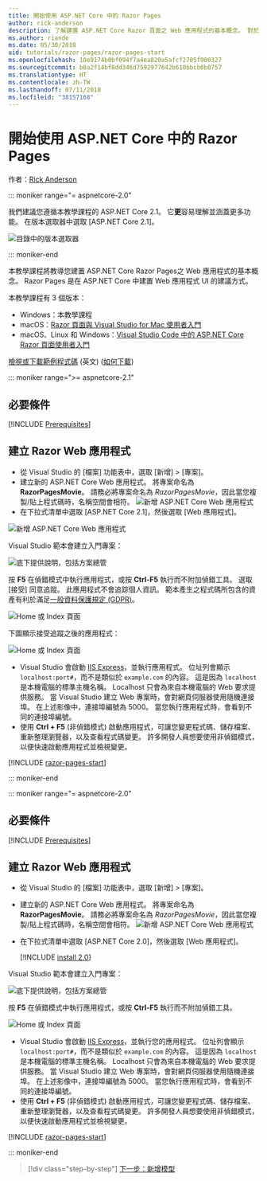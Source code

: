 ```yaml
---
title: 開始使用 ASP.NET Core 中的 Razor Pages
author: rick-anderson
description: 了解建置 ASP.NET Core Razor 頁面之 Web 應用程式的基本概念。 對於 ASP.NET Core 中的 Web 工作負載，建議使用 Razor 頁面。
ms.author: riande
ms.date: 05/30/2018
uid: tutorials/razor-pages/razor-pages-start
ms.openlocfilehash: 10e9174b0bf094f7a4ea820a5afcf2705f900327
ms.sourcegitcommit: b8a2f14bf8dd346d7592977642b610bbcb0b0757
ms.translationtype: HT
ms.contentlocale: zh-TW
ms.lasthandoff: 07/11/2018
ms.locfileid: "38157168"
---
```

# <a name="get-started-with-razor-pages-in-aspnet-core"></a>開始使用 ASP.NET Core 中的 Razor Pages

作者：[Rick Anderson](https://twitter.com/RickAndMSFT)

::: moniker range="= aspnetcore-2.0"

我們建議您遵循本教學課程的 ASP.NET Core 2.1。 它**更**容易理解並涵蓋更多功能。 在版本選取器中選取 [ASP.NET Core 2.1]。

![目錄中的版本選取器](razor-pages-start/_static/v21.png)

::: moniker-end

本教學課程將教導您建置 ASP.NET Core Razor Pages之 Web 應用程式的基本概念。 Razor Pages 是在 ASP.NET Core 中建置 Web 應用程式 UI 的建議方式。

本教學課程有 3 個版本：

* Windows：本教學課程
* macOS：[Razor 頁面與 Visual Studio for Mac 使用者入門](xref:tutorials/razor-pages-mac/razor-pages-start)
* macOS、Linux 和 Windows：[Visual Studio Code 中的 ASP.NET Core Razor 頁面使用者入門](xref:tutorials/razor-pages-vsc/razor-pages-start)

[檢視或下載範例程式碼](https://github.com/aspnet/Docs/tree/master/aspnetcore/tutorials/razor-pages/razor-pages-start/sample) \(英文\) ([如何下載](xref:tutorials/index#how-to-download-a-sample))

::: moniker range=">= aspnetcore-2.1"

## <a name="prerequisites"></a>必要條件

[!INCLUDE [Prerequisites](~/includes/net-core-prereqs-windows.md)]

## <a name="create-a-razor-web-app"></a>建立 Razor Web 應用程式

* 從 Visual Studio 的 [檔案] 功能表中，選取 [新增] > [專案]。
* 建立新的 ASP.NET Core Web 應用程式。 將專案命名為 **RazorPagesMovie**。 請務必將專案命名為 *RazorPagesMovie*，因此當您複製/貼上程式碼時，名稱空間會相符。
 ![新增 ASP.NET Core Web 應用程式](razor-pages-start/_static/np_2.1.png)
* 在下拉式清單中選取 [ASP.NET Core 2.1]，然後選取 [Web 應用程式]。

 ![新增 ASP.NET Core Web 應用程式](razor-pages-start/_static/np_2_2.1.png)

Visual Studio 範本會建立入門專案：

![底下提供說明，包括方案總管](razor-pages-start/_static/se2.1.png)

按 **F5** 在偵錯模式中執行應用程式，或按 **Ctrl-F5** 執行而不附加偵錯工具。 選取 [接受] 同意追蹤。 此應用程式不會追踪個人資訊。 範本產生之程式碼所包含的資產有利於滿足[一般資料保護規定 (GDPR)](xref:security/gdpr)。

![Home 或 Index 頁面](razor-pages-start/_static/homeGDPR.png)

下圖顯示接受追蹤之後的應用程式：

![Home 或 Index 頁面](razor-pages-start/_static/home2.1.png)

* Visual Studio 會啟動 [IIS Express](/iis/extensions/introduction-to-iis-express/iis-express-overview)，並執行應用程式。 位址列會顯示 `localhost:port#`，而不是類似於 `example.com` 的內容。 這是因為 `localhost` 是本機電腦的標準主機名稱。 Localhost 只會為來自本機電腦的 Web 要求提供服務。 當 Visual Studio 建立 Web 專案時，會對網頁伺服器使用隨機連接埠。 在上述影像中，連接埠編號為 5000。 當您執行應用程式時，會看到不同的連接埠編號。
* 使用 **Ctrl + F5** (非偵錯模式) 啟動應用程式，可讓您變更程式碼、儲存檔案、重新整理瀏覽器，以及查看程式碼變更。 許多開發人員想要使用非偵錯模式，以便快速啟動應用程式並檢視變更。

[!INCLUDE [razor-pages-start](~/includes/RP/2.1/razor-pages-start.md)]

::: moniker-end

::: moniker range="= aspnetcore-2.0"

## <a name="prerequisites"></a>必要條件

[!INCLUDE [Prerequisites](~/includes/net-core-prereqs-windows.md)]

## <a name="create-a-razor-web-app"></a>建立 Razor Web 應用程式

* 從 Visual Studio 的 [檔案] 功能表中，選取 [新增] > [專案]。
* 建立新的 ASP.NET Core Web 應用程式。 將專案命名為 **RazorPagesMovie**。 請務必將專案命名為 *RazorPagesMovie*，因此當您複製/貼上程式碼時，名稱空間會相符。
  ![新增 ASP.NET Core Web 應用程式](../../razor-pages/index/_static/np.png)
* 在下拉式清單中選取 [ASP.NET Core 2.0]，然後選取 [Web 應用程式]。

  [!INCLUDE [install 2.0](~/includes/dotnetcore-on-dotnetfx-vs.md)]

Visual Studio 範本會建立入門專案：

![底下提供說明，包括方案總管](razor-pages-start/_static/se.png)

按 **F5** 在偵錯模式中執行應用程式，或按 **Ctrl-F5** 執行而不附加偵錯工具。

![Home 或 Index 頁面](razor-pages-start/_static/home.png)

* Visual Studio 會啟動 [IIS Express](/iis/extensions/introduction-to-iis-express/iis-express-overview)，並執行您的應用程式。 位址列會顯示 `localhost:port#`，而不是類似於 `example.com` 的內容。 這是因為 `localhost` 是本機電腦的標準主機名稱。 Localhost 只會為來自本機電腦的 Web 要求提供服務。 當 Visual Studio 建立 Web 專案時，會對網頁伺服器使用隨機連接埠。 在上述影像中，連接埠編號為 5000。 當您執行應用程式時，會看到不同的連接埠編號。
* 使用 **Ctrl + F5** (非偵錯模式) 啟動應用程式，可讓您變更程式碼、儲存檔案、重新整理瀏覽器，以及查看程式碼變更。 許多開發人員想要使用非偵錯模式，以便快速啟動應用程式並檢視變更。

[!INCLUDE [razor-pages-start](~/includes/RP/razor-pages-start.md)]

::: moniker-end

> [!div class="step-by-step"]
> [下一步：新增模型](xref:tutorials/razor-pages/model)

